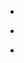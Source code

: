 
- [](/2015/11/565c0a7b498ef984b333eeae/)

- [](/2015/06/55906dd4498e1e7db05e195e/)

- [](/2015/06/558cf043498e775f1e5331dc/)
